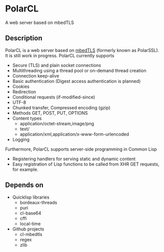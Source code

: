 # PolarCL
A web server based on mbedTLS

## Description
PolarCL is a web server based on [mbedTLS](https://www.mbed.com/en/technologies/security/mbed-tls/) (formerly known as PolarSSL). It is still work in progress.
PolarCL currently supports
* Secure (TLS) and plain socket connections
* Multithreading using a thread pool or on-demand thread creation
* Connection keep-alive
* Basic authentication (Digest access authentication is planned)
* Cookies
* Redirection
* Conditional requests (if-modified-since)
* UTF-8
* Chunked transfer, Compressed encoding (gzip)
* Methods GET, POST, PUT, OPTIONS
* Content types 
  * application/octet-stream,image/png
  * text/
  * application/xml,application/x-www-form-urlencoded
* Logging

Furthermore, PolarCL supports server-side programming in Common Lisp 
* Registering handlers for serving static and dynamic content
* Easy registration of Lisp functions to be called from XHR GET requests, for example.

## Depends on
* Quicklisp libraries
   * bordeaux-threads
   * puri
   * cl-base64
   * cffi
   * local-time
* Github projects
   * cl-mbedtls
   * regex
   * zlib
